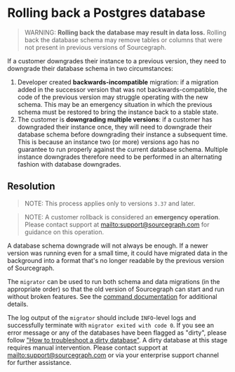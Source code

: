 # Rolling back a Postgres database

> WARNING: **Rolling back the database may result in data loss.** Rolling back the database schema may remove tables or columns that were not present in previous versions of Sourcegraph.

If a customer downgrades their instance to a previous version, they need to downgrade their database schema in two circumstances:

1. Developer created **backwards-incompatible** migration: if a migration added in the successor version that was not backwards-compatible, the code of the previous version may struggle operating with the new schema. This may be an emergency situation in which the previous schema must be restored to bring the instance back to a stable state.
1. The customer is **downgrading multiple versions**: if a customer has downgraded their instance once, they will need to downgrade their database schema before downgrading their instance a subsequent time. This is because an instance two (or more) versions ago has no guarantee to run properly against the current database schema. Multiple instance downgrades therefore need to be performed in an alternating fashion with database downgrades.

## Resolution

> NOTE: This process applies only to versions `3.37` and later.

<!---->

> NOTE: A customer rollback is considered an **emergency operation**. Please contact support at <mailto:support@sourcegraph.com> for guidance on this operation.

A database schema downgrade will not always be enough. If a newer version was running even for a small time, it could have migrated data in the background into a format that's no longer readable by the previous version of Sourcegraph.

The `migrator` can be used to run both schema and data migrations (in the appropriate order) so that the old version of Sourcegraph can start and run without broken features. See the [command documentation](../updates/migrator/migrator-operations.md#downgrade) for additional details.

The log output of the `migrator` should include `INFO`-level logs and successfully terminate with `migrator exited with code 0`. If you see an error message or any of the databases have been flagged as "dirty", please follow ["How to troubleshoot a dirty database"](dirty_database.md). A dirty database at this stage requires manual intervention. Please contact support at <mailto:support@sourcegraph.com> or via your enterprise support channel for further assistance.
